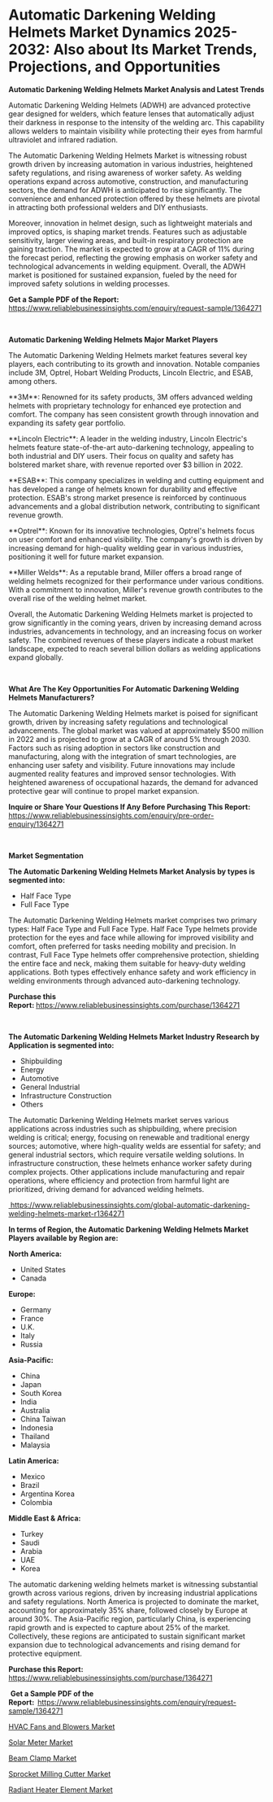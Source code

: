 <p><h1>Automatic Darkening Welding Helmets Market Dynamics 2025-2032: Also about Its Market Trends, Projections, and Opportunities</h1></p><p><strong>Automatic Darkening Welding Helmets Market Analysis and Latest Trends</strong></p>
<p><p>Automatic Darkening Welding Helmets (ADWH) are advanced protective gear designed for welders, which feature lenses that automatically adjust their darkness in response to the intensity of the welding arc. This capability allows welders to maintain visibility while protecting their eyes from harmful ultraviolet and infrared radiation.</p><p>The Automatic Darkening Welding Helmets Market is witnessing robust growth driven by increasing automation in various industries, heightened safety regulations, and rising awareness of worker safety. As welding operations expand across automotive, construction, and manufacturing sectors, the demand for ADWH is anticipated to rise significantly. The convenience and enhanced protection offered by these helmets are pivotal in attracting both professional welders and DIY enthusiasts.</p><p>Moreover, innovation in helmet design, such as lightweight materials and improved optics, is shaping market trends. Features such as adjustable sensitivity, larger viewing areas, and built-in respiratory protection are gaining traction. The market is expected to grow at a CAGR of 11% during the forecast period, reflecting the growing emphasis on worker safety and technological advancements in welding equipment. Overall, the ADWH market is positioned for sustained expansion, fueled by the need for improved safety solutions in welding processes.</p></p>
<p><strong>Get a Sample PDF of the Report:&nbsp;</strong> <a href="https://www.reliablebusinessinsights.com/enquiry/request-sample/1364271?utm_campaign=904&utm_medium=2&utm_source=Github&utm_content=ia&utm_term=19022025&utm_id=automatic-darkening-welding-helmets">https://www.reliablebusinessinsights.com/enquiry/request-sample/1364271</a></p>
<p>&nbsp;</p>
<p><strong>Automatic Darkening Welding Helmets Major Market Players</strong></p>
<p><p>The Automatic Darkening Welding Helmets market features several key players, each contributing to its growth and innovation. Notable companies include 3M, Optrel, Hobart Welding Products, Lincoln Electric, and ESAB, among others.</p><p>**3M**: Renowned for its safety products, 3M offers advanced welding helmets with proprietary technology for enhanced eye protection and comfort. The company has seen consistent growth through innovation and expanding its safety gear portfolio.</p><p>**Lincoln Electric**: A leader in the welding industry, Lincoln Electric's helmets feature state-of-the-art auto-darkening technology, appealing to both industrial and DIY users. Their focus on quality and safety has bolstered market share, with revenue reported over $3 billion in 2022.</p><p>**ESAB**: This company specializes in welding and cutting equipment and has developed a range of helmets known for durability and effective protection. ESAB's strong market presence is reinforced by continuous advancements and a global distribution network, contributing to significant revenue growth.</p><p>**Optrel**: Known for its innovative technologies, Optrel's helmets focus on user comfort and enhanced visibility. The company's growth is driven by increasing demand for high-quality welding gear in various industries, positioning it well for future market expansion.</p><p>**Miller Welds**: As a reputable brand, Miller offers a broad range of welding helmets recognized for their performance under various conditions. With a commitment to innovation, Miller's revenue growth contributes to the overall rise of the welding helmet market.</p><p>Overall, the Automatic Darkening Welding Helmets market is projected to grow significantly in the coming years, driven by increasing demand across industries, advancements in technology, and an increasing focus on worker safety. The combined revenues of these players indicate a robust market landscape, expected to reach several billion dollars as welding applications expand globally.</p></p>
<p>&nbsp;</p>
<p><strong>What Are The Key Opportunities For Automatic Darkening Welding Helmets Manufacturers?</strong></p>
<p><p>The Automatic Darkening Welding Helmets market is poised for significant growth, driven by increasing safety regulations and technological advancements. The global market was valued at approximately $500 million in 2022 and is projected to grow at a CAGR of around 5% through 2030. Factors such as rising adoption in sectors like construction and manufacturing, along with the integration of smart technologies, are enhancing user safety and visibility. Future innovations may include augmented reality features and improved sensor technologies. With heightened awareness of occupational hazards, the demand for advanced protective gear will continue to propel market expansion.</p></p>
<p><strong>Inquire or Share Your Questions If Any Before Purchasing This Report:</strong> <a href="https://www.reliablebusinessinsights.com/enquiry/pre-order-enquiry/1364271?utm_campaign=904&utm_medium=2&utm_source=Github&utm_content=ia&utm_term=19022025&utm_id=automatic-darkening-welding-helmets">https://www.reliablebusinessinsights.com/enquiry/pre-order-enquiry/1364271</a></p>
<p>&nbsp;</p>
<p><strong>Market Segmentation</strong></p>
<p><strong>The Automatic Darkening Welding Helmets Market Analysis by types is segmented into:</strong></p>
<p><ul><li>Half Face Type</li><li>Full Face Type</li></ul></p>
<p><p>The Automatic Darkening Welding Helmets market comprises two primary types: Half Face Type and Full Face Type. Half Face Type helmets provide protection for the eyes and face while allowing for improved visibility and comfort, often preferred for tasks needing mobility and precision. In contrast, Full Face Type helmets offer comprehensive protection, shielding the entire face and neck, making them suitable for heavy-duty welding applications. Both types effectively enhance safety and work efficiency in welding environments through advanced auto-darkening technology.</p></p>
<p><strong>Purchase this Report:&nbsp;</strong><a href="https://www.reliablebusinessinsights.com/purchase/1364271?utm_campaign=904&utm_medium=2&utm_source=Github&utm_content=ia&utm_term=19022025&utm_id=automatic-darkening-welding-helmets">https://www.reliablebusinessinsights.com/purchase/1364271</a></p>
<p>&nbsp;</p>
<p><strong>The Automatic Darkening Welding Helmets Market Industry Research by Application is segmented into:</strong></p>
<p><ul><li>Shipbuilding</li><li>Energy</li><li>Automotive</li><li>General Industrial</li><li>Infrastructure Construction</li><li>Others</li></ul></p>
<p><p>The Automatic Darkening Welding Helmets market serves various applications across industries such as shipbuilding, where precision welding is critical; energy, focusing on renewable and traditional energy sources; automotive, where high-quality welds are essential for safety; and general industrial sectors, which require versatile welding solutions. In infrastructure construction, these helmets enhance worker safety during complex projects. Other applications include manufacturing and repair operations, where efficiency and protection from harmful light are prioritized, driving demand for advanced welding helmets.</p></p>
<p><a href="https://www.reliablebusinessinsights.com/global-automatic-darkening-welding-helmets-market-r1364271?utm_campaign=904&utm_medium=2&utm_source=Github&utm_content=ia&utm_term=19022025&utm_id=automatic-darkening-welding-helmets">&nbsp;https://www.reliablebusinessinsights.com/global-automatic-darkening-welding-helmets-market-r1364271</a></p>
<p><strong>In terms of Region, the Automatic Darkening Welding Helmets Market Players available by Region are:</strong></p>
<p>
    <p> <strong> North America: </strong>
        <ul>
            <li>United States</li>
            <li>Canada</li>
        </ul>
        </p> 
    <p> <strong> Europe: </strong>
        <ul>
            <li>Germany</li>
            <li>France</li>
            <li>U.K.</li>
            <li>Italy</li>
            <li>Russia</li>
        </ul>
        </p> 
    <p> <strong> Asia-Pacific: </strong>
        <ul>
            <li>China</li>
            <li>Japan</li>
            <li>South Korea</li>
            <li>India</li>
            <li>Australia</li>
            <li>China Taiwan</li>
            <li>Indonesia</li>
            <li>Thailand</li>
            <li>Malaysia</li>
        </ul>
        </p> 
    <p> <strong> Latin America: </strong>
        <ul>
            <li>Mexico</li>
            <li>Brazil</li>
            <li>Argentina Korea</li>
            <li>Colombia</li>
        </ul>
        </p> 
    <p> <strong> Middle East & Africa: </strong>
        <ul>
            <li>Turkey</li>
            <li>Saudi</li>
            <li>Arabia</li>
            <li>UAE</li>
            <li>Korea</li>
        </ul>
    </p>
    </p>
<p><p>The automatic darkening welding helmets market is witnessing substantial growth across various regions, driven by increasing industrial applications and safety regulations. North America is projected to dominate the market, accounting for approximately 35% share, followed closely by Europe at around 30%. The Asia-Pacific region, particularly China, is experiencing rapid growth and is expected to capture about 25% of the market. Collectively, these regions are anticipated to sustain significant market expansion due to technological advancements and rising demand for protective equipment.</p></p>
<p><strong>Purchase this Report: </strong><a href="https://www.reliablebusinessinsights.com/purchase/1364271?utm_campaign=904&utm_medium=2&utm_source=Github&utm_content=ia&utm_term=19022025&utm_id=automatic-darkening-welding-helmets">https://www.reliablebusinessinsights.com/purchase/1364271</a></p>
<p>&nbsp;<strong>Get a Sample PDF of the Report:&nbsp;&nbsp;</strong><a href="https://www.reliablebusinessinsights.com/enquiry/request-sample/1364271?utm_campaign=904&utm_medium=2&utm_source=Github&utm_content=ia&utm_term=19022025&utm_id=automatic-darkening-welding-helmets">https://www.reliablebusinessinsights.com/enquiry/request-sample/1364271</a></p>
<p><strong></strong></p>
<p><p><a href="https://github.com/nkbaroga/Market-Research-Report-List-1/blob/main/hvac-fans-and-blowers-market.md?utm_campaign=904&utm_medium=2&utm_source=Github&utm_content=ia&utm_term=19022025&utm_id=automatic-darkening-welding-helmets">HVAC Fans and Blowers Market</a></p><p><a href="https://github.com/ritooesiaba/Market-Research-Report-List-1/blob/main/solar-meter-market.md?utm_campaign=904&utm_medium=2&utm_source=Github&utm_content=ia&utm_term=19022025&utm_id=automatic-darkening-welding-helmets">Solar Meter Market</a></p><p><a href="https://github.com/sponsumelo/Market-Research-Report-List-1/blob/main/beam-clamp-market.md?utm_campaign=904&utm_medium=2&utm_source=Github&utm_content=ia&utm_term=19022025&utm_id=automatic-darkening-welding-helmets">Beam Clamp Market</a></p><p><a href="https://github.com/hedbomkrahe/Market-Research-Report-List-1/blob/main/sprocket-milling-cutter-market.md?utm_campaign=904&utm_medium=2&utm_source=Github&utm_content=ia&utm_term=19022025&utm_id=automatic-darkening-welding-helmets">Sprocket Milling Cutter Market</a></p><p><a href="https://github.com/elvutedipela/Market-Research-Report-List-1/blob/main/radiant-heater-element-market.md?utm_campaign=904&utm_medium=2&utm_source=Github&utm_content=ia&utm_term=19022025&utm_id=automatic-darkening-welding-helmets">Radiant Heater Element Market</a></p></p>